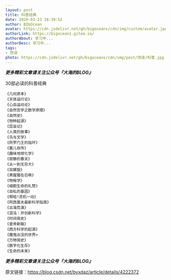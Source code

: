 ```yaml
---
layout: post
title: 科普经典
date: 2020-03-23 18:39:52
author: BIGOcean
avatar: https://cdn.jsdelivr.net/gh/bigoceans/cdn/img/custom/avatar.jpg
authorLink: https://bigocean1.gitee.io/ 
authorAbout: 学习中... 
authorDesc: 学习中...
tags: 
- 悦读
photo: https://cdn.jsdelivr.net/gh/bigoceans/cdn/img/post/悦读/科普.jpg
---
```


***更多精彩文章请关注公众号『大海的BLOG』***

30部必读的科普经典
```
《几何原本》
《天体运行论》
《心血运动论》
《自然哲学之数学原理》
《自然史》
《物种起源》
《昆虫记》
《人类的故事》
《鸟与文学》
《所罗门王的指环》
《菌儿自传》
《趣味地球化学》
《寂静的春天》
《从一到无穷大》
《双螺旋》
《黑猩猩在召唤》
《物候学》
《细胞生命的礼赞》
《自私的基因》
《啊哈!灵机一动》
《阿西莫夫最新科学指南》
《古海荒漠》
《混沌：开创新科学》
《时间简史》
《皇帝新脑》
《西方科学的起源》
《魔鬼出没的世界>
《万物简史》
《数字化生存》
《生命的未来》
```





***更多精彩文章请关注公众号『大海的BLOG』***

原文链接：https://blog.csdn.net/byxdaz/article/details/4222372